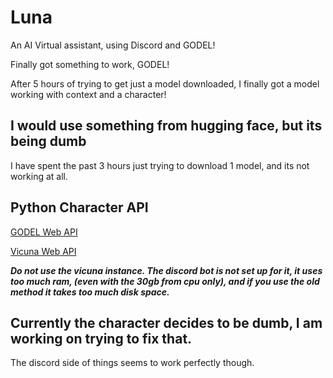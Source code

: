 # Luna
An AI Virtual assistant, using Discord and GODEL!

Finally got something to work, GODEL! 

After 5 hours of trying to get just a model downloaded, I finally got a model working with context and a character!

## I would use something from hugging face, but its being dumb
I have spent the past 3 hours just trying to download 1 model, and its not working at all.

## Python Character API
[GODEL Web API](https://www.kaggle.com/code/shirodev/luna-web-api)

[Vicuna Web API](https://www.kaggle.com/shirodev/luna-web-api-for-vicuna)

***Do not use the vicuna instance. The discord bot is not set up for it, it uses too much ram, (even with the 30gb from cpu only), and if you use the old method it takes too much disk space.***

## Currently the character decides to be dumb, I am working on trying to fix that.
The discord side of things seems to work perfectly though.
